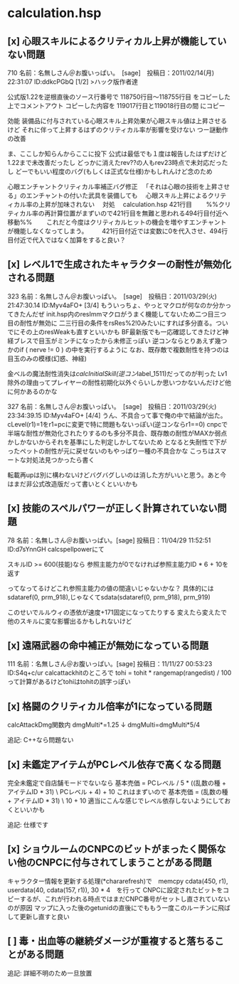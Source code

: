 # calculation.hsp


## [x] 心眼スキルによるクリティカル上昇が機能していない問題
710 名前：名無しさん＠お腹いっぱい。　[sage]　投稿日：2011/02/14(月) 22:31:07 ID:ddkcPGbQ [1/2]
&gt;ハック版作者達

公式版1.22を逆根直後のソース行番号で
118750行目～118755行目
をコピーした上でコメントアウト
コピーした内容を
119017行目と119018行目の間
にコピー

効能
装備品に付与されている心眼スキル上昇効果が心眼スキル値は上昇させるけど
それに伴って上昇するはずのクリティカル率が影響を受けない
つー謎動作の改善

ま、ここしか知らんからここに投下
公式は最低でも１度は報告したはずだけど1.22まで未改善だったし
どっかに消えたrev??の人もrev23時点で未対応だったし
どーでもいい程度のバグ(もしくは正式な仕様)かもしれんけど念のため


心眼エンチャントクリティカル率補正バグ修正
　「それは心眼の技術を上昇させる」のエンチャントの付いた武具を装備しても
　心眼スキル上昇によるクリティカル率の上昇が加味されない
　対処
　calculation.hsp 421行目
　　%%クリティカル率の再計算位置がまずいので421行目を無難と思われる494行目付近へ移動%%
　　これだと今度はクリティカルヒットの機会を増やすエンチャントが機能しなくなってしまう。
　　421行目付近では変数に0を代入させ、494行目付近で代入ではなく加算をすると良い？

## [x] レベル1で生成されたキャラクターの耐性が無効化される問題
323 名前：名無しさん＠お腹いっぱい。　[sage]　投稿日：2011/03/29(火) 21:47:30.14 ID:Myv4aFO+ [3/4]
もういっちょ、やっとマクロが何なのか分かってきたんだぜ
init.hsp内のresImmマクロがうまく機能してないため二つ目三つ目の耐性が無効に
二三行目の条件をrsRes%2!0みたいにすれば多分直る。ついでにその上のresWeakも直すといいかも
BF最新版でも一応確認してきたけど神経ブレスで目玉がミンチになったから未修正っぽい
逆コンならとりあえず幾つかのif ( nerve != 0 ) の中を実行するように
なお、既存敵で複数耐性を持つのは目玉のみの模様(幻惑、神経)

金ベルの魔法耐性消失は*calcInitialSkill(逆コン*label_1511)だってのが判った
Lv1除外の理由ってプレイヤーの耐性初期化以外ぐらいしか思いつかないんだけど他に何かあるのかな

327 名前：名無しさん＠お腹いっぱい。　[sage]　投稿日：2011/03/29(火) 23:34:39.15 ID:Myv4aFO+ [4/4]
うん、不具合って事で俺の中で結論が出た。cLevel(r1)=1をr1=pcに変更で特に問題もないっぽい(逆コンならr1==0)
cnpcで半端な耐性が無効化されたりするのも多分不具合、既存敵の耐性がMAXか弱点かしかないからそれを基準にした判定しかしてないため
となると失耐性で下がったペットの耐性が元に戻せないのもやっぱり一種の不具合かな
こっちはスマートな対処法見つかったら書く

転載再upは別に構わないけどバグバグしいのは消した方がいいと思う。あと今はまだ非公式改造版だって書いとくといいかも

## [x] 技能のスペルパワーが正しく計算されていない問題
78 名前：名無しさん＠お腹いっぱい。[sage] 投稿日：11/04/29 11:52:51 ID:d7sYnnGH
calcspellpowerにて

スキルID >= 600(技能)なら
参照主能力が0でなければ参照主能力ID * 6 + 10を返す

ってなってるけどこれ参照主能力の値の間違いじゃないかな？
具体的にはsdataref(0, prm_918),じゃなくてsdata(sdataref(0, prm_918), prm_919)

このせいでルルウィの憑依が速度+171固定になってたりする
変えたら変えたで他のスキルに変な影響出るかもしれないけど

## [x] 遠隔武器の命中補正が無効になっている問題
111 名前：名無しさん＠お腹いっぱい。[sage] 投稿日：11/11/27 00:53:23 ID:S4q+c/ur
calcattackhitのところで
tohi = tohit * rangemap(rangedist) / 100
って計算があるけどtohiはtohitの誤字っぽい

## [x] 格闘のクリティカル倍率が1になっている問題
calcAttackDmg関数内
dmgMulti*=1.25
↓
dmgMulti=dmgMulti*5/4

追記: C++なら問題ない

## [x] 未鑑定アイテムがPCレベル依存で高くなる問題
完全未鑑定で自店舗モードでないなら
基本売価 = PCレベル / 5 * ((乱数の種 + アイテムID * 31) \ PCレベル + 4) + 10
これはまずいので
基本売価 = (乱数の種 + アイテムID * 31) \ 10 + 10
適当にこんな感じでレベル依存しないようにしておくといいかも

追記: 仕様です


## [x] ショウルームのCNPCのビットがまったく関係ない他のCNPCに付与されてしまうことがある問題
キャラクター情報を更新する処理(*chararefresh)で　memcpy cdata(450, r1), userdata(40, cdata(157, r1)), 30 * 4　を行って
CNPCに設定されたビットをコピーするが、これが行われる時点ではまだCNPC番号がセットし直されていないのが原因
マップに入った後のgetunidの直後にでももう一度このルーチンに飛ばして更新し直すと良い

## [ ] 毒・出血等の継続ダメージが重複すると落ちることがある問題

追記: 詳細不明のため一旦放置
